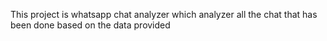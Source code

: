This project is whatsapp chat analyzer which analyzer all the chat that has been done based on the data provided
